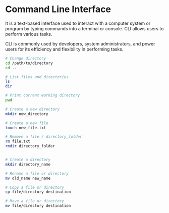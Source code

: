 # Command Line Interface
It is a text-based interface used to interact with a computer system or program by typing commands into a terminal or console. CLI allows users to perform various tasks.

CLI is commonly used by developers, system administrators, and power users for its efficiency and flexibility in performing tasks.

```bash
# Change directory
cd /path/to/directory
cd ..

# List files and directories
ls
dir

# Print current working directory
pwd

# Create a new directory
mkdir new_directory

# Create a new file
touch new_file.txt

# Remove a file / directory_folder
rm file.txt 
rmdir directory_folder


# Create a directory
mkdir directory_name

# Rename a file or directory
mv old_name new_name

# Copy a file or directory
cp file/directory destination

# Move a file or directory
mv file/directory destination
